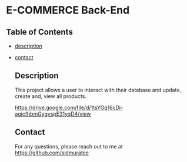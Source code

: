 
# E-COMMERCE Back-End
    
## Table of Contents
* [description](description)

* [contact](#contact)
    
    ## Description
    This project allows a user to interact with their database and update, create and, view all products.

    https://drive.google.com/file/d/1tsYGq16cDi-agjcfhbmGygvspE31yqD4/view
 
    
    ## Contact
    For any questions, please reach out to me at https://github.com/sidmuratee
    